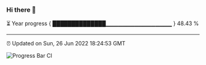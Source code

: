 ### Hi there 👋

⏳ Year progress { ██████████████▁▁▁▁▁▁▁▁▁▁▁▁▁▁▁▁ } 48.43 %

---

⏰ Updated on Sun, 26 Jun 2022 18:24:53 GMT

![Progress Bar CI](https://github.com/ZhaoGui/ZhaoGui/workflows/Progress%20Bar%20CI/badge.svg)
